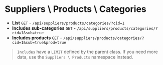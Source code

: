 # Suppliers \ Products \ Categories
- **List**	`GET`	-	`/api/suppliers/products/categories/?cid=1`
- **Includes sub-categories**	`GET`	-	`/api/suppliers/products/categories/?cid=1&sub=true`
- **Includes products**	`GET`	-	`/api/suppliers/products/categories/?cid=1&sub=true&prod=true`

> `Includes` have a `LIMIT` defined by the parent class. If you need more data, use the `Suppliers \ Products` namespace instead.